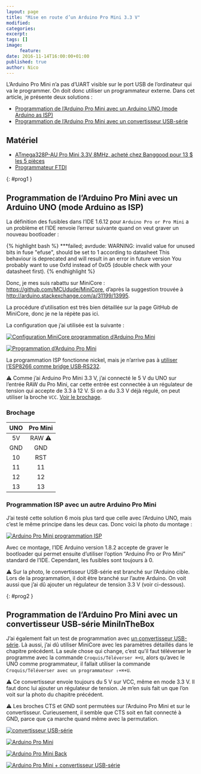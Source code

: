 ```yaml
---
layout: page
title: "Mise en route d’un Arduino Pro Mini 3.3 V"
modified:
categories:
excerpt:
tags: []
image:
     feature:
date: 2016-11-14T16:00:00+01:00
published: true
author: Nico
---
```



L’Arduino Pro Mini n’a pas d’UART visible sur le port USB de l’ordinateur qui va le programmer. On doit donc utiliser un programmateur externe. Dans cet article, je présente deux solutions :

- [Programmation de l’Arduino Pro Mini avec un Arduino UNO (mode Arduino as ISP)](#prog1)
- [Programmation de l’Arduino Pro Mini avec un convertisseur USB-série](#prog2)



## Matériel

- [ATmega328P-AU Pro Mini 3.3V 8MHz, acheté chez Banggood pour 13 $ les 5 pièces][1]
- [Programmateur FTDI][3]

{: #prog1 }
## Programmation de l’Arduino Pro Mini avec un Arduino UNO (mode Arduino as ISP)


La définition des fusibles dans l’IDE 1.6.12 pour `Arduino Pro or Pro Mini` a un problème et l’IDE renvoie l’erreur suivante quand on veut graver un nouveau bootloader :

{% highlight bash %}
 ***failed;
avrdude: WARNING: invalid value for unused bits in fuse "efuse", should be set to 1 according to datasheet
This behaviour is deprecated and will result in an error in future version
You probably want to use 0xfd instead of 0x05 (double check with your datasheet first).
{% endhighlight %}

Donc, je mes suis rabattu sur MiniCore : <https://github.com/MCUdude/MiniCore>, d’après la suggestion trouvée à <http://arduino.stackexchange.com/a/31199/13995>.

La procédure d’utilisation est très bien détaillée sur la page GitHub de MiniCore, donc je ne la répète pas ici.

La configuration que j’ai utilisée est la suivante :

[![Configuration MiniCore programmation d’Arduino Pro Mini][7]][7]

[![Programmation d’Arduino Pro Mini][8]][8]

La programmation ISP fonctionne nickel, mais je n’arrive pas à [utiliser l’ESP8266 comme bridge USB‑RS232][9].

⚠ Comme j’ai Arduino Pro Mini 3.3 V, j’ai connecté le 5 V du UNO sur l’entrée RAW du Pro Mini, car cette entrée est connectée à un régulateur de tension qui accepte de 3.3 à 12 V. Si on a du 3.3 V déjà régulé, on peut utiliser la broche `VCC`. [Voir le brochage][4].

### Brochage

| UNO | Pro Mini |
| :-: | :-:      |
| 5V  | RAW  ⚠   |
| GND | GND      |
| 10  | RST      |
| 11  | 11       |
| 12  | 12       |
| 13  | 13       |

### Programmation ISP avec un autre Arduino Pro Mini

J’ai testé cette solution 6 mois plus tard que celle avec l’Arduino UNO, mais c’est le même principe dans les deux cas. Donc voici la photo du montage :

[![Arduino Pro Mini programmation ISP][14]][14]

Avec ce montage, l’IDE Arduino version 1.8.2 accepte de graver le bootloader qui permet ensuite d’utiliser l’option “Arduino Pro or Pro Mini” standard de l’IDE. Cependant, les fusibles sont toujours à 0.

⚠ Sur la photo, le convertisseur USB-série est branché sur l’Arduino cible. Lors de la programmation, il doit être branché sur l’autre Arduino. On voit aussi que j’ai dû ajouter un régulateur de tension 3.3 V (voir ci-dessous).


{: #prog2 }
## Programmation de l’Arduino Pro Mini avec un convertisseur USB-série MiniInTheBox

J’ai également fait un test de programmation avec [un convertisseur USB-série][3]. Là aussi, j’ai dû utiliser MiniCore avec les paramètres détaillés dans le chapitre précédent. La seule chose qui change, c’est qu’il faut téléverser le programme avec la commande `Croquis/Téléverser ⌘+U`, alors qu’avec le UNO comme programmateur, il fallait utiliser la commande `Croquis/Téléverser avec un programmateur ⇧+⌘+U`.

⚠ Ce convertisseur envoie toujours du 5 V sur VCC, même en mode 3.3 V. Il faut donc lui ajouter un régulateur de tension. Je m’en suis fait un que l’on voit sur la photo du chapitre précédent.

⚠ Les broches CTS et GND sont permutées sur l’Arduino Pro Mini et sur le convertisseur. Curieusement, il semble que CTS soit en fait connecté à GND, parce que ça marche quand même avec la permutation.

[![convertisseur USB-série][6]][6]

[![Arduino Pro Mini][11]][11]

[![Arduino Pro Mini Back][12]][12]

[![Arduino Pro Mini + convertisseur USB-série][5]][5]

<!--

{: #prog3 }
## Programmation de l’Arduino Pro Mini avec un convertisseur USB-série Banggood

Et j’ai aussi testé un [convertisseur USB-série de chez Banggood][13] qui a l’avantage de se présenter sous la forme d’un cordon USB entièrement isolé. Il est aussi livré avec un connecteur 5 broches fort pratique.

Par contre les fils ne sont pas branchés dans le bon ordre, donc il faut corriger cela selon la table ci-dessous :

| Arduino Pro Mini | Convertisseur |
| :-               | :-            |
| BLK              | blue CTS      |
| GND              | black GND     |
| VCC              | red 5V        |
| RXI              | green TXD     |
| TX0              | white RXD     |
| GRN              | yellow RTS    |


| Arduino Pro Mini | Convertisseur |
| :-               | :-            |
| BLK              | black GND     |
| GND              | blue CTS      |
| VCC              | red 5V        |
| RXI              | green TXD     |
| TX0              | white RXD     |
| GRN              | yellow RTS    |


-->


[1]: http://www.banggood.com/5Pcs-3_3V-8MHz-ATmega328P-AU-Pro-Mini-Microcontroller-Board-For-Arduino-p-980292.html?p=0431091025639201412F

[2]: https://learn.sparkfun.com/tutorials/using-the-arduino-pro-mini-33v

[3]: http://www.miniinthebox.com/fr/programme-downloader-ftdi-basic-usb-a-ttl-ft232-pour-arduino_p903425.html

[4]: /pinouts/#pinout-arduino-pro-mini

[5]: ../../files/2016-11-14-arduino-pro-mini/arduino-pro-mini-usb-serial_lowres.jpg

[6]: ../../files/2016-11-14-arduino-pro-mini/usb-serial-converter_lowres.jpg

[7]: ../../files/2016-11-14-arduino-pro-mini/config_MiniCore.png

[8]: ../../files/2016-11-14-arduino-pro-mini/arduino-pro-mini-arduino-uno_lowres.jpg

[9]: /usb-rs232_bridge_microcontroleurs/

[10]: ../../files/2016-11-14-arduino-pro-mini/arduino-pro-mini-arduino-uno_lowres.jpg

[11]: ../../files/2016-11-14-arduino-pro-mini/arduino-pro-mini_lowres.jpg

[12]: ../../files/2016-11-14-arduino-pro-mini/arduino-pro-mini-back.jpg

[13]: https://www.banggood.com/6Pin-FTDI-FT232RL-USB-To-Serial-Adapter-Module-USB-TO-TTL-RS232-Arduino-Cable-p-1035802.html?p=0431091025639201412F

[14]: ../../files/2016-11-14-arduino-pro-mini/arduino-pro-mini-as-isp_lowres.jpg
